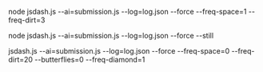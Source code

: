 
node jsdash.js --ai=submission.js --log=log.json --force --freq-space=1 --freq-dirt=3

node jsdash.js --ai=submission.js --log=log.json --force --still

jsdash.js --ai=submission.js --log=log.json --force --freq-space=0 --freq-dirt=20 --butterflies=0 --freq-diamond=1

